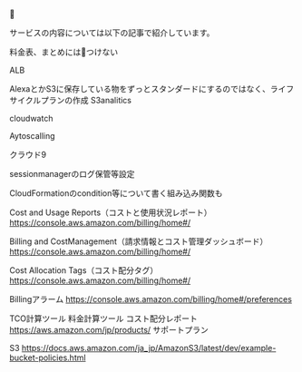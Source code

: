 
🔗

サービスの内容については以下の記事で紹介しています。

料金表、まとめには🔗つけない





ALB


AlexaとかS3に保存している物をずっとスタンダードにするのではなく、ライフサイクルプランの作成
S3analitics


cloudwatch


Aytoscalling


クラウド9


sessionmanagerのログ保管等設定


CloudFormationのcondition等について書く組み込み関数も




Cost and Usage Reports（コストと使用状況レポート）
https://console.aws.amazon.com/billing/home#/

Billing and CostManagement（請求情報とコスト管理ダッシュボード）
https://console.aws.amazon.com/billing/home#/

Cost Allocation Tags（コスト配分タグ）
https://console.aws.amazon.com/billing/home#/

Billingアラーム
https://console.aws.amazon.com/billing/home#/preferences

TCO計算ツール
料金計算ツール
コスト配分レポート
https://aws.amazon.com/jp/products/
サポートプラン


S3
https://docs.aws.amazon.com/ja_jp/AmazonS3/latest/dev/example-bucket-policies.html